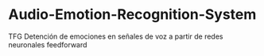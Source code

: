 # Audio-Emotion-Recognition-System
TFG Detención de emociones en señales de voz a partir de redes neuronales feedforward
